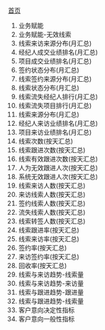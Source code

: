 [首页](README.md)
1. 业务赋能
2. 业务赋能-无效线索
3. 线索来访来源分布(月汇总)
4. 经纪人成交业绩排名(月汇总)
5. 项目成交业绩排名(月汇总)
6. 签约状态分布(月汇总)
7. 线索签约来源分布(月汇总)
8. 线索状态分布(月汇总)
9. 线索流失经纪人排行(月汇总)
10. 线索流失项目排行(月汇总)
11. 线索来源分布(月汇总)
12. 经纪人来访业绩排名(月汇总)
13. 项目来访业绩排名(月汇总)
14. 线索次数(按天汇总)
15. 线索跟进次数(按天汇总)
16. 线索有效跟进次数(按天汇总)
17. 人为无效跟进人次(按天汇总)
18. 系统无效跟进人次(按天汇总)
19. 线索来访人数(按天汇总)
20. 来访线索人数(按天汇总)
21. 签约线索人数(按天汇总)
22. 流失线索人数(按天汇总)
23. 线索转签人数(按天汇总)
24. 线索跟进率(按天汇总)
25. 线索来访率(按天汇总)
26. 签约率(按天汇总)
27. 来访签约率(按天汇总)
28. 回收率(按天汇总)
29. 线索与来访趋势-线索量
30. 线索与来访趋势-来访量
31. 线索与跟进趋势-跟进量
32. 线索与跟进趋势-线索量
33. 客户意向决定性指标
34. 客户意向一般性指标
